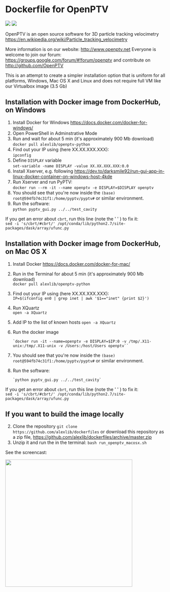 # Dockerfile for OpenPTV

[![](https://images.microbadger.com/badges/image/alexlib/openptv-python.svg)](https://microbadger.com/images/alexlib/openptv-python "Get your own image badge on microbadger.com")
[![](https://images.microbadger.com/badges/version/alexlib/openptv-python.svg)](https://microbadger.com/images/alexlib/openptv-python "Get your own version badge on microbadger.com")

OpenPTV is an open source software for 3D particle tracking velocimetry https://en.wikipedia.org/wiki/Particle_tracking_velocimetry

More information is on our website:  http://www.openptv.net Everyone is welcome to join our forum: https://groups.google.com/forum/#!forum/openptv and contribute on http://github.com/OpenPTV

This is an attempt to create a simpler installation option that is uniform for all platforms, Windows, Mac OS X and Linux and does
not require full VM like our Virtualbox image (3.5 Gb)


## Installation with Docker image from DockerHub, on Windows
1. Install Docker for Windows https://docs.docker.com/docker-for-windows/
2. Open PowerShell in Adminstrative Mode
3. Run and wait for about 5 min (it's approximately 900 Mb download)  
       `docker pull alexlib/openptv-python`
4. Find out your IP using (here XX.XX.XXX.XXX):  
       `ipconfig`
5. Define `DISPLAY` variable  
       `set-variable -name DISPLAY -value XX.XX.XXX.XXX:0.0`  
6. Install Xserver, e.g. following https://dev.to/darksmile92/run-gui-app-in-linux-docker-container-on-windows-host-4kde
5. Run Xserver and run PyPTV:  
       `docker run --rm -it --name openptv -e DISPLAY=$DISPLAY openptv`  
6. You should see that you're now inside the `(base) root@594fb74c31f1:/home/pyptv/pyptv#` or similar environment.  
7. Run the software:  
       `python pyptv_gui.py ../../test_cavity`
       
If you get an error about `cbrt`, run this line (note the ' ' ) to fix it:     
        `sed -i 's/cbrt/#cbrt/' /opt/conda/lib/python2.7/site-packages/dask/array/ufunc.py`

## Installation with Docker image from DockerHub, on Mac OS X
1. Install Docker https://docs.docker.com/docker-for-mac/
2. Run in the Terminal for about 5 min (it's approximately 900 Mb download)  
       `docker pull alexlib/openptv-python`
3. Find out your IP using (here XX.XX.XXX.XXX):  
       `IP=$(ifconfig en0 | grep inet | awk '$1=="inet" {print $2}')`
4. Run XQuartz  
       `open -a XQuartz`
5. Add IP to the list of known hosts
       `open -a XQuartz`
6. Run the docker image  

       `docker run -it --name=openptv -e DISPLAY=$IP:0 -v /tmp/.X11-unix:/tmp/.X11-unix -v /Users:/host/Users openptv``  

7. You should see that you're now inside the `(base) root@594fb74c31f1:/home/pyptv/pyptv#` or similar environment.  
8. Run the software:  

       `python pyptv_gui.py ../../test_cavity`
       
If you get an error about `cbrt`, run this line (note the ' ' ) to fix it:     
        `sed -i 's/cbrt/#cbrt/' /opt/conda/lib/python2.7/site-packages/dask/array/ufunc.py`

## If you want to build the image locally
2. Clone the repository `git clone https://github.com/alexlib/dockerfiles` or download this repository as a zip file, https://github.com/alexlib/dockerfiles/archive/master.zip
3. Unzip it and run the in the terminal: `bash run_openptv_macosx.sh`

See the screencast:

<img src="https://github.com/alexlib/gifs/blob/master/screencast_dockerfile.gif" width="400" />


